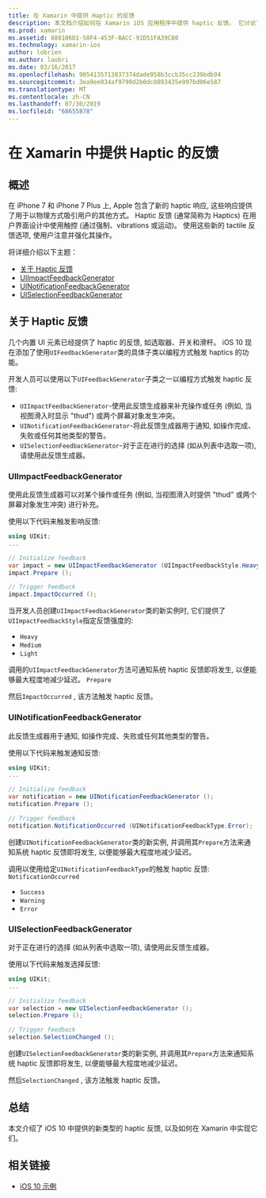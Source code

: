 ```yaml
---
title: 在 Xamarin 中提供 Haptic 的反馈
description: 本文档介绍如何在 Xamarin iOS 应用程序中提供 haptic 反馈。 它讨论了 UIImpactFeedbackGenerator、UINotificationFeedbackGenerator 和 UISelectionFeedbackGenerator。
ms.prod: xamarin
ms.assetid: 888106D1-58F4-453F-BACC-91D51FA39C80
ms.technology: xamarin-ios
author: lobrien
ms.author: laobri
ms.date: 03/16/2017
ms.openlocfilehash: 9054135713837374dade958b3ccb35cc239bdb94
ms.sourcegitcommit: 3ea9ee034af9790d2b0dc0893435e997bd06e587
ms.translationtype: MT
ms.contentlocale: zh-CN
ms.lasthandoff: 07/30/2019
ms.locfileid: "68655878"
---
```

# <a name="providing-haptic-feedback-in-xamarinios"></a>在 Xamarin 中提供 Haptic 的反馈

<a name="Overview" />

## <a name="overview"></a>概述

在 iPhone 7 和 iPhone 7 Plus 上, Apple 包含了新的 haptic 响应, 这些响应提供了用于以物理方式吸引用户的其他方式。 Haptic 反馈 (通常简称为 Haptics) 在用户界面设计中使用触控 (通过强制、vibrations 或运动)。 使用这些新的 tactile 反馈选项, 使用户注意并强化其操作。

将详细介绍以下主题：

- [关于 Haptic 反馈](#About-Haptic-Feedback)
- [UIImpactFeedbackGenerator](#UIImpactFeedbackGenerator)
- [UINotificationFeedbackGenerator](#UINotificationFeedbackGenerator)
- [UISelectionFeedbackGenerator](#UISelectionFeedbackGenerator)

<a name="About-Haptic-Feedback" />

## <a name="about-haptic-feedback"></a>关于 Haptic 反馈

几个内置 UI 元素已经提供了 haptic 的反馈, 如选取器、开关和滑杆。 iOS 10 现在添加了使用`UIFeedbackGenerator`类的具体子类以编程方式触发 haptics 的功能。

开发人员可以使用以下`UIFeedbackGenerator`子类之一以编程方式触发 haptic 反馈:

- `UIImpactFeedbackGenerator`-使用此反馈生成器来补充操作或任务 (例如, 当视图滑入时显示 "thud") 或两个屏幕对象发生冲突。
- `UINotificationFeedbackGenerator`-将此反馈生成器用于通知, 如操作完成、失败或任何其他类型的警告。
- `UISelectionFeedbackGenerator`-对于正在进行的选择 (如从列表中选取一项), 请使用此反馈生成器。

<a name="UIImpactFeedbackGenerator" />

### <a name="uiimpactfeedbackgenerator"></a>UIImpactFeedbackGenerator

使用此反馈生成器可以对某个操作或任务 (例如, 当视图滑入时提供 "thud" 或两个屏幕对象发生冲突) 进行补充。

使用以下代码来触发影响反馈:

```csharp
using UIKit;
...

// Initialize feedback
var impact = new UIImpactFeedbackGenerator (UIImpactFeedbackStyle.Heavy);
impact.Prepare ();

// Trigger feedback
impact.ImpactOccurred ();
```

当开发人员创建`UIImpactFeedbackGenerator`类的新实例时, 它们提供了`UIImpactFeedbackStyle`指定反馈强度的:

- `Heavy`
- `Medium`
- `Light`

调用的`UIImpactFeedbackGenerator`方法可通知系统 haptic 反馈即将发生, 以便能够最大程度地减少延迟。 `Prepare`

然后`ImpactOccurred` , 该方法触发 haptic 反馈。

<a name="UINotificationFeedbackGenerator" />

### <a name="uinotificationfeedbackgenerator"></a>UINotificationFeedbackGenerator

此反馈生成器用于通知, 如操作完成、失败或任何其他类型的警告。

使用以下代码来触发通知反馈:

```csharp
using UIKit;
...

// Initialize feedback
var notification = new UINotificationFeedbackGenerator ();
notification.Prepare ();

// Trigger feedback
notification.NotificationOccurred (UINotificationFeedbackType.Error);
```

创建`UINotificationFeedbackGenerator`类的新实例, 并调用其`Prepare`方法来通知系统 haptic 反馈即将发生, 以便能够最大程度地减少延迟。

调用以使用给定`UINotificationFeedbackType`的触发 haptic 反馈: `NotificationOccurred`

- `Success`
- `Warning`
- `Error`

<a name="UISelectionFeedbackGenerator" />

### <a name="uiselectionfeedbackgenerator"></a>UISelectionFeedbackGenerator

对于正在进行的选择 (如从列表中选取一项), 请使用此反馈生成器。

使用以下代码来触发选择反馈:

```csharp
using UIKit;
...

// Initialize feedback
var selection = new UISelectionFeedbackGenerator ();
selection.Prepare ();

// Trigger feedback
selection.SelectionChanged ();
```

创建`UISelectionFeedbackGenerator`类的新实例, 并调用其`Prepare`方法来通知系统 haptic 反馈即将发生, 以便能够最大程度地减少延迟。

然后`SelectionChanged` , 该方法触发 haptic 反馈。

## <a name="summary"></a>总结

本文介绍了 iOS 10 中提供的新类型的 haptic 反馈, 以及如何在 Xamarin 中实现它们。

## <a name="related-links"></a>相关链接

- [iOS 10 示例](https://docs.microsoft.com/samples/browse/?products=xamarin&term=Xamarin.iOS+iOS10)
